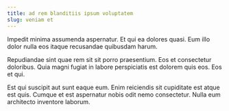 ```yaml
---
title: ad rem blanditiis ipsum voluptatem
slug: veniam et
---
```


Impedit minima assumenda aspernatur. Et qui ea dolores quasi. Eum illo dolor nulla eos itaque recusandae quibusdam harum.

Repudiandae sint quae rem sit sit porro praesentium. Eos et consectetur doloribus. Quia magni fugiat in labore perspiciatis est dolorem quis eos. Eos et qui.

Est qui suscipit aut sunt eaque eum. Enim reiciendis sit cupiditate est atque est quis. Cumque et est aspernatur nobis odit nemo consectetur. Nulla eum architecto inventore laborum.
